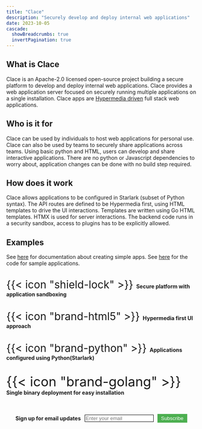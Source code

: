 ```yaml
---
title: "Clace"
description: "Securely develop and deploy internal web applications"
date: 2023-10-05
cascade:
  showBreadcrumbs: true
  invertPagination: true
---
```


<h2>What is Clace</h2>
Clace is an Apache-2.0 licensed open-source project building a secure platform to develop and deploy internal web applications. Clace provides a web application server focused on securely running multiple applications on a single installation. Clace apps are <a href="https://htmx.org/essays/spa-alternative/">Hypermedia driven</a> full stack web applications.

<br>
<h2>Who is it for</h2>
Clace can be used by individuals to host web applications for personal use. Clace can also be used by teams to securely share applications across teams. Using basic python and HTML, users can develop and share interactive applications. There are no python or Javascript dependencies to worry about, application changes can be done with no build step required.

<br>
<h2>How does it work</h2>
Clace allows applications to be configured in Starlark (subset of Python syntax). The API routes are defined to be Hypermedia first, using HTML templates to drive the UI interactions. Templates are written using Go HTML templates. HTMX is used for server interactions. The backend code runs in a security sandbox, access to plugins has to be explicitly allowed.

<br>
<h2>Examples</h2>
See <a href="/docs/app/overview/#examples">here</a> for documentation about creating simple apps. See <a href="https://github.com/claceio/clace/tree/main/examples">here</a> for the code for sample applications.

<br>
<br>

<div style="display: flex; flex-wrap: wrap; justify-content: center;  align-content: center; gap: 5px;">

<span style="font-size:200%;"> {{< icon "shield-lock" >}} </span> **Secure platform with application sandboxing**

<span style="font-size:200%;"> {{< icon "brand-html5" >}} </span> **Hypermedia first UI approach**

<span style="font-size:200%;"> {{< icon "brand-python" >}} </span> **Applications configured using Python(Starlark)**

<span style="font-size:250%;"> {{< icon "brand-golang" >}} </span> **Single binary deployment for easy installation**

<!-- <span style="font-size:200%;"> {{< icon "brand-github" >}} </span> **Github integration, for gitops workflow** !-->

</div>

<br>
<br>

<!-- Begin Mailchimp Signup Form -->
<!--link href="//cdn-images.mailchimp.com/embedcode/classic-071822.css" rel="stylesheet" type="text/css"-->
  <div id="mc_embed_signup">
    <form action="https://clace.us21.list-manage.com/subscribe/post?u=3e38430549570438cbc8b7513&amp;id=57d9eeea29&amp;f_id=00afa8e1f0" method="post" id="mc-embedded-subscribe-form" name="mc-embedded-subscribe-form" class="validate" target="_blank">
     <div style="display: flex; align-items: center; justify-content: center;">
	<label for="mce-EMAIL" ><b>Sign up for email updates</b></label>
	<input type="email" placeholder="Enter your email" name="EMAIL" id="mce-EMAIL" style="margin-left: 10px; border: 1px solid #000" required>
	<div aria-hidden="true" id="mce-responses" class="clear foot" >
		<div class="response" id="mce-error-response" style="display:none"></div>
		<div class="response" id="mce-success-response" style="display:none"></div>
	</div>    <!-- real people should not fill this in and expect good things - do not remove this or risk form bot signups-->
        <input aria-hidden="true" type="hidden" name="b_3e38430549570438cbc8b7513_57d9eeea29"  value="">
        <button class="rounded-full" type="submit" name="subscribe" id="mc-embedded-subscribe" style="margin-left: 10px; background-color: #4CAF50; color: white; border: none; padding: 4px 10px; cursor: pointer;">Subscribe</button>
     </div>
    </form>
  </div>
<!--End mc_embed_signup-->

<!-- Google tag (gtag.js) -->
<script async src="https://www.googletagmanager.com/gtag/js?id=G-TKDPZGGPL1"></script>
<script>
  window.dataLayer = window.dataLayer || [];
  function gtag(){dataLayer.push(arguments);}
  gtag('js', new Date());

  gtag('config', 'G-TKDPZGGPL1');
</script>
